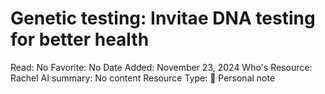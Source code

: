 # Genetic testing: Invitae DNA testing for better health

Read: No
Favorite: No
Date Added: November 23, 2024
Who's Resource: Rachel
AI summary: No content
Resource Type: 📝 Personal note